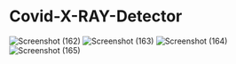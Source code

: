 # Covid-X-RAY-Detector
![Screenshot (162)](https://user-images.githubusercontent.com/76935226/148753898-dbeb483f-680b-4cd1-a2d3-c1ec96257ea7.png)
![Screenshot (163)](https://user-images.githubusercontent.com/76935226/148753914-d10af011-f637-41e2-a392-3cc1b43ca3f1.png)
![Screenshot (164)](https://user-images.githubusercontent.com/76935226/148753923-8c53581e-f830-40f1-a815-1bd086702c54.png)
![Screenshot (165)](https://user-images.githubusercontent.com/76935226/148753853-93c201e3-5022-44ff-bac2-879fab731acf.png)

